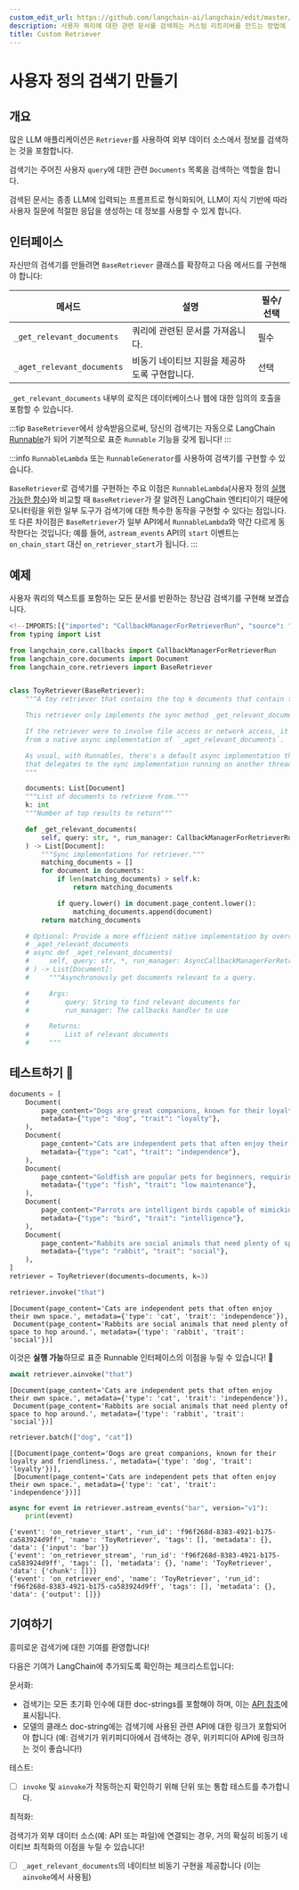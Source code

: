 ```yaml
---
custom_edit_url: https://github.com/langchain-ai/langchain/edit/master/docs/docs/how_to/custom_retriever.ipynb
description: 사용자 쿼리에 대한 관련 문서를 검색하는 커스텀 리트리버를 만드는 방법에 대한 개요와 인터페이스 설명을 제공합니다.
title: Custom Retriever
---
```


# 사용자 정의 검색기 만들기

## 개요

많은 LLM 애플리케이션은 `Retriever`를 사용하여 외부 데이터 소스에서 정보를 검색하는 것을 포함합니다.

검색기는 주어진 사용자 `query`에 대한 관련 `Documents` 목록을 검색하는 역할을 합니다.

검색된 문서는 종종 LLM에 입력되는 프롬프트로 형식화되어, LLM이 지식 기반에 따라 사용자 질문에 적절한 응답을 생성하는 데 정보를 사용할 수 있게 합니다.

## 인터페이스

자신만의 검색기를 만들려면 `BaseRetriever` 클래스를 확장하고 다음 메서드를 구현해야 합니다:

| 메서드                         | 설명                                           | 필수/선택       |
|--------------------------------|------------------------------------------------|-----------------|
| `_get_relevant_documents`      | 쿼리에 관련된 문서를 가져옵니다.                | 필수            |
| `_aget_relevant_documents`     | 비동기 네이티브 지원을 제공하도록 구현합니다.    | 선택            |

`_get_relevant_documents` 내부의 로직은 데이터베이스나 웹에 대한 임의의 호출을 포함할 수 있습니다.

:::tip
`BaseRetriever`에서 상속받음으로써, 당신의 검색기는 자동으로 LangChain [Runnable](/docs/concepts#interface)가 되어 기본적으로 표준 `Runnable` 기능을 갖게 됩니다!
:::

:::info
`RunnableLambda` 또는 `RunnableGenerator`를 사용하여 검색기를 구현할 수 있습니다.

`BaseRetriever`로 검색기를 구현하는 주요 이점은 `RunnableLambda`(사용자 정의 [실행 가능한 함수](/docs/how_to/functions))와 비교할 때 `BaseRetriever`가 잘 알려진 LangChain 엔티티이기 때문에 모니터링을 위한 일부 도구가 검색기에 대한 특수한 동작을 구현할 수 있다는 점입니다. 또 다른 차이점은 `BaseRetriever`가 일부 API에서 `RunnableLambda`와 약간 다르게 동작한다는 것입니다; 예를 들어, `astream_events` API의 `start` 이벤트는 `on_chain_start` 대신 `on_retriever_start`가 됩니다.
:::

## 예제

사용자 쿼리의 텍스트를 포함하는 모든 문서를 반환하는 장난감 검색기를 구현해 보겠습니다.

```python
<!--IMPORTS:[{"imported": "CallbackManagerForRetrieverRun", "source": "langchain_core.callbacks", "docs": "https://api.python.langchain.com/en/latest/callbacks/langchain_core.callbacks.manager.CallbackManagerForRetrieverRun.html", "title": "How to create a custom Retriever"}, {"imported": "Document", "source": "langchain_core.documents", "docs": "https://api.python.langchain.com/en/latest/documents/langchain_core.documents.base.Document.html", "title": "How to create a custom Retriever"}, {"imported": "BaseRetriever", "source": "langchain_core.retrievers", "docs": "https://api.python.langchain.com/en/latest/retrievers/langchain_core.retrievers.BaseRetriever.html", "title": "How to create a custom Retriever"}]-->
from typing import List

from langchain_core.callbacks import CallbackManagerForRetrieverRun
from langchain_core.documents import Document
from langchain_core.retrievers import BaseRetriever


class ToyRetriever(BaseRetriever):
    """A toy retriever that contains the top k documents that contain the user query.

    This retriever only implements the sync method _get_relevant_documents.

    If the retriever were to involve file access or network access, it could benefit
    from a native async implementation of `_aget_relevant_documents`.

    As usual, with Runnables, there's a default async implementation that's provided
    that delegates to the sync implementation running on another thread.
    """

    documents: List[Document]
    """List of documents to retrieve from."""
    k: int
    """Number of top results to return"""

    def _get_relevant_documents(
        self, query: str, *, run_manager: CallbackManagerForRetrieverRun
    ) -> List[Document]:
        """Sync implementations for retriever."""
        matching_documents = []
        for document in documents:
            if len(matching_documents) > self.k:
                return matching_documents

            if query.lower() in document.page_content.lower():
                matching_documents.append(document)
        return matching_documents

    # Optional: Provide a more efficient native implementation by overriding
    # _aget_relevant_documents
    # async def _aget_relevant_documents(
    #     self, query: str, *, run_manager: AsyncCallbackManagerForRetrieverRun
    # ) -> List[Document]:
    #     """Asynchronously get documents relevant to a query.

    #     Args:
    #         query: String to find relevant documents for
    #         run_manager: The callbacks handler to use

    #     Returns:
    #         List of relevant documents
    #     """
```


## 테스트하기 🧪

```python
documents = [
    Document(
        page_content="Dogs are great companions, known for their loyalty and friendliness.",
        metadata={"type": "dog", "trait": "loyalty"},
    ),
    Document(
        page_content="Cats are independent pets that often enjoy their own space.",
        metadata={"type": "cat", "trait": "independence"},
    ),
    Document(
        page_content="Goldfish are popular pets for beginners, requiring relatively simple care.",
        metadata={"type": "fish", "trait": "low maintenance"},
    ),
    Document(
        page_content="Parrots are intelligent birds capable of mimicking human speech.",
        metadata={"type": "bird", "trait": "intelligence"},
    ),
    Document(
        page_content="Rabbits are social animals that need plenty of space to hop around.",
        metadata={"type": "rabbit", "trait": "social"},
    ),
]
retriever = ToyRetriever(documents=documents, k=3)
```


```python
retriever.invoke("that")
```


```output
[Document(page_content='Cats are independent pets that often enjoy their own space.', metadata={'type': 'cat', 'trait': 'independence'}),
 Document(page_content='Rabbits are social animals that need plenty of space to hop around.', metadata={'type': 'rabbit', 'trait': 'social'})]
```


이것은 **실행 가능**하므로 표준 Runnable 인터페이스의 이점을 누릴 수 있습니다! 🤩

```python
await retriever.ainvoke("that")
```


```output
[Document(page_content='Cats are independent pets that often enjoy their own space.', metadata={'type': 'cat', 'trait': 'independence'}),
 Document(page_content='Rabbits are social animals that need plenty of space to hop around.', metadata={'type': 'rabbit', 'trait': 'social'})]
```


```python
retriever.batch(["dog", "cat"])
```


```output
[[Document(page_content='Dogs are great companions, known for their loyalty and friendliness.', metadata={'type': 'dog', 'trait': 'loyalty'})],
 [Document(page_content='Cats are independent pets that often enjoy their own space.', metadata={'type': 'cat', 'trait': 'independence'})]]
```


```python
async for event in retriever.astream_events("bar", version="v1"):
    print(event)
```

```output
{'event': 'on_retriever_start', 'run_id': 'f96f268d-8383-4921-b175-ca583924d9ff', 'name': 'ToyRetriever', 'tags': [], 'metadata': {}, 'data': {'input': 'bar'}}
{'event': 'on_retriever_stream', 'run_id': 'f96f268d-8383-4921-b175-ca583924d9ff', 'tags': [], 'metadata': {}, 'name': 'ToyRetriever', 'data': {'chunk': []}}
{'event': 'on_retriever_end', 'name': 'ToyRetriever', 'run_id': 'f96f268d-8383-4921-b175-ca583924d9ff', 'tags': [], 'metadata': {}, 'data': {'output': []}}
```

## 기여하기

흥미로운 검색기에 대한 기여를 환영합니다!

다음은 기여가 LangChain에 추가되도록 확인하는 체크리스트입니다:

문서화:

* 검색기는 모든 초기화 인수에 대한 doc-strings를 포함해야 하며, 이는 [API 참조](https://api.python.langchain.com/en/stable/langchain_api_reference.html)에 표시됩니다.
* 모델의 클래스 doc-string에는 검색기에 사용된 관련 API에 대한 링크가 포함되어야 합니다 (예: 검색기가 위키피디아에서 검색하는 경우, 위키피디아 API에 링크하는 것이 좋습니다!)

테스트:

* [ ] `invoke` 및 `ainvoke`가 작동하는지 확인하기 위해 단위 또는 통합 테스트를 추가합니다.

최적화:

검색기가 외부 데이터 소스(예: API 또는 파일)에 연결되는 경우, 거의 확실히 비동기 네이티브 최적화의 이점을 누릴 수 있습니다!

* [ ] `_aget_relevant_documents`의 네이티브 비동기 구현을 제공합니다 (이는 `ainvoke`에서 사용됨)